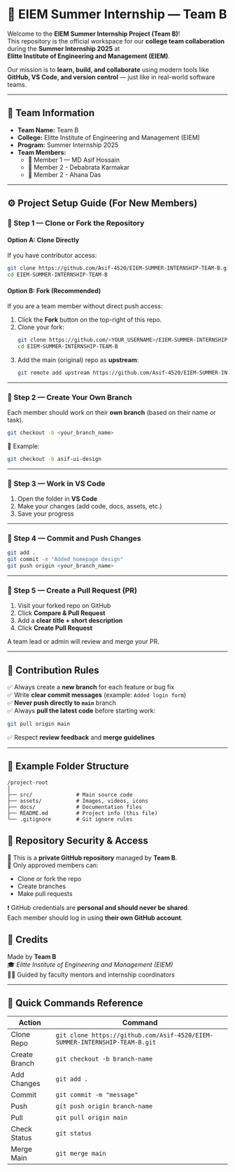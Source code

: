 # 🏫 EIEM Summer Internship — Team B

Welcome to the **EIEM Summer Internship Project (Team B)**!  
This repository is the official workspace for our **college team collaboration** during the **Summer Internship 2025** at  
**Elitte Institute of Engineering and Management (EIEM)**.

Our mission is to **learn, build, and collaborate** using modern tools like **GitHub, VS Code, and version control** — just like in real-world software teams.

---

## 👥 Team Information

- **Team Name:** Team B  
- **College:** Elitte Institute of Engineering and Management (EIEM)  
- **Program:** Summer Internship 2025  
- **Team Members:**  
  - 👤 Member 1 — MD Asif Hossain
  - 👤 Member 2 - Debabrata Karmakar
  - 👤 Member 2 - Ahana Das

---

## ⚙️ Project Setup Guide (For New Members)

### 🔹 Step 1 — Clone or Fork the Repository

#### Option A: Clone Directly
If you have contributor access:
```bash
git clone https://github.com/Asif-4520/EIEM-SUMMER-INTERNSHIP-TEAM-B.git
cd EIEM-SUMMER-INTERNSHIP-TEAM-B
```

#### Option B: Fork (Recommended)
If you are a team member without direct push access:
1. Click the **Fork** button on the top-right of this repo.  
2. Clone your fork:
   ```bash
   git clone https://github.com/<YOUR_USERNAME>/EIEM-SUMMER-INTERNSHIP-TEAM-B.git
   cd EIEM-SUMMER-INTERNSHIP-TEAM-B
   ```
3. Add the main (original) repo as **upstream**:
   ```bash
   git remote add upstream https://github.com/Asif-4520/EIEM-SUMMER-INTERNSHIP-TEAM-B.git
   ```

---

### 🔹 Step 2 — Create Your Own Branch
Each member should work on their **own branch** (based on their name or task).

```bash
git checkout -b <your_branch_name>
```

📘 Example:
```bash
git checkout -b asif-ui-design
```

---

### 🔹 Step 3 — Work in VS Code
1. Open the folder in **VS Code**  
2. Make your changes (add code, docs, assets, etc.)  
3. Save your progress  

---

### 🔹 Step 4 — Commit and Push Changes

```bash
git add .
git commit -m "Added homepage design"
git push origin <your_branch_name>
```

---

### 🔹 Step 5 — Create a Pull Request (PR)
1. Visit your forked repo on GitHub  
2. Click **Compare & Pull Request**  
3. Add a **clear title + short description**  
4. Click **Create Pull Request**  

A team lead or admin will review and merge your PR.

---

## 🧠 Contribution Rules

✅ Always create a **new branch** for each feature or bug fix  
✅ Write **clear commit messages** (example: `Added login form`)  
✅ **Never push directly to `main`** branch  
✅ Always **pull the latest code** before starting work:
```bash
git pull origin main
```
✅ Respect **review feedback** and **merge guidelines**

---

## 🧩 Example Folder Structure

```
/project-root
│
├── src/              # Main source code
├── assets/           # Images, videos, icons
├── docs/             # Documentation files
├── README.md         # Project info (this file)
└── .gitignore        # Git ignore rules
```


## 🔐 Repository Security & Access

🔸 This is a **private GitHub repository** managed by **Team B**.  
🔸 Only approved members can:
- Clone or fork the repo  
- Create branches  
- Make pull requests  

❗ GitHub credentials are **personal and should never be shared**.  
Each member should log in using **their own GitHub account**.


## 🙌 Credits

Made by **Team B**  
🎓 *Elitte Institute of Engineering and Management (EIEM)*  
🧑‍🏫 Guided by faculty mentors and internship coordinators

---

## 🧩 Quick Commands Reference

| Action | Command |
|--------|----------|
| Clone Repo | `git clone https://github.com/Asif-4520/EIEM-SUMMER-INTERNSHIP-TEAM-B.git` |
| Create Branch | `git checkout -b branch-name` |
| Add Changes | `git add .` |
| Commit | `git commit -m "message"` |
| Push | `git push origin branch-name` |
| Pull | `git pull origin main` |
| Check Status | `git status` |
| Merge Main | `git merge main` |

